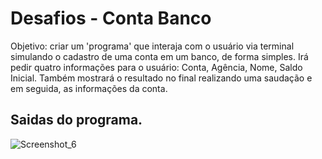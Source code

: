 # Desafios - Conta Banco

Objetivo: criar um 'programa' que interaja com o usuário via terminal simulando o cadastro de uma conta em um banco, de forma simples. Irá pedir quatro informações para o usuário: Conta, Agência, Nome, Saldo Inicial. Também mostrará o resultado no final realizando uma saudação e em seguida, as informações da conta. 

## Saidas do programa.
![Screenshot_6](https://github.com/mtuliorodrigues/desafios-dio/assets/170989329/e454de44-fae3-4330-8c03-4f562e7f03ed)

